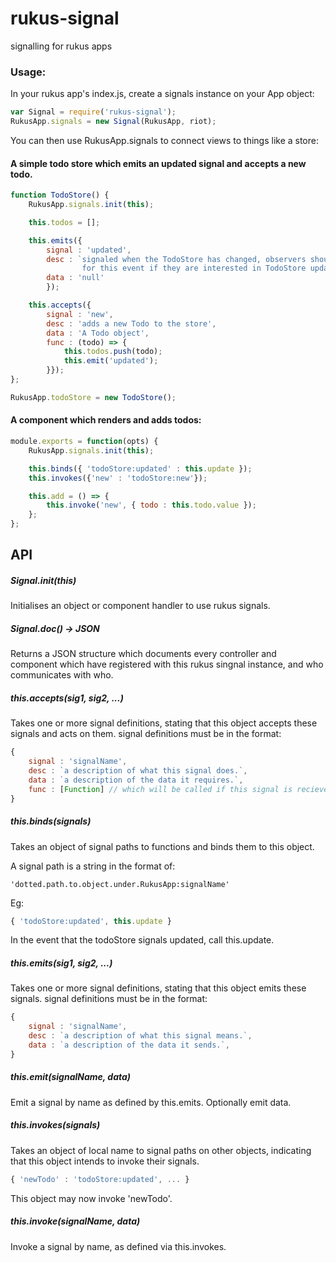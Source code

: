# rukus-signal

signalling for rukus apps




### Usage:

In your rukus app's index.js, create a signals instance on your App object:

```js 
var Signal = require('rukus-signal');
RukusApp.signals = new Signal(RukusApp, riot);
```

You can then use RukusApp.signals to connect views to things like a store:

#### A simple todo store which emits an updated signal and accepts a new todo.
```js
function TodoStore() {
    RukusApp.signals.init(this);

    this.todos = [];

    this.emits({   
        signal : 'updated',
        desc : `signaled when the TodoStore has changed, observers should watch
                for this event if they are interested in TodoStore updates.`,
        data : 'null'
        });

    this.accepts({ 
        signal : 'new',
        desc : 'adds a new Todo to the store',
        data : 'A Todo object',
        func : (todo) => {
            this.todos.push(todo);
            this.emit('updated');
        }});
};

RukusApp.todoStore = new TodoStore();
```


#### A component which renders and adds todos:

```js
module.exports = function(opts) {
    RukusApp.signals.init(this);

    this.binds({ 'todoStore:updated' : this.update });
    this.invokes({'new' : 'todoStore:new'});

    this.add = () => {
        this.invoke('new', { todo : this.todo.value });
    };
};
```



## API

##### Signal.init(this)

Initialises an object or component handler to use rukus signals.

##### Signal.doc() -> JSON

Returns a JSON structure which documents every controller and component which
have registered with this rukus singnal instance, and who communicates with 
who.

##### this.accepts(sig1, sig2, ...)

Takes one or more signal definitions, stating that this object accepts these
signals and acts on them. signal definitions must be in the format:

```js
{ 
    signal : 'signalName',
    desc : `a description of what this signal does.`,
    data : `a description of the data it requires.`,
    func : [Function] // which will be called if this signal is recieved.
}
```

##### this.binds(signals)

Takes an object of signal paths to functions and binds them to this object.

A signal path is a string in the format of:

```
'dotted.path.to.object.under.RukusApp:signalName' 
```

Eg:

```js
{ 'todoStore:updated', this.update }
```

In the event that the todoStore signals updated, call this.update.


##### this.emits(sig1, sig2, ...)

Takes one or more signal definitions, stating that this object emits these
signals. signal definitions must be in the format:

```js
{ 
    signal : 'signalName',
    desc : `a description of what this signal means.`,
    data : `a description of the data it sends.`,
}
```

##### this.emit(signalName, data)

Emit a signal by name as defined by this.emits. Optionally emit data.

##### this.invokes(signals)


Takes an object of local name to signal paths on other objects, indicating that
this object intends to invoke their signals.


```js
{ 'newTodo' : 'todoStore:updated', ... }
```

This object may now invoke 'newTodo'.

##### this.invoke(signalName, data)

Invoke a signal by name, as defined via this.invokes.
